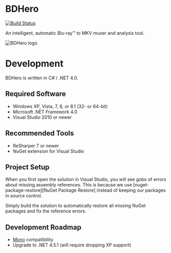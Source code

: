 # BDHero

[![Build Status](https://travis-ci.com/tore-fuglestad/bdhero.svg?branch=master)](https://travis-ci.com/tore-fuglestad/bdhero)

An intelligent, automatic Blu-ray™ to MKV muxer and analysis tool.

![BDHero logo](http://i.bdhero.org/logo/v5/bdhero_gui_128x100_trim.png)

# Development

BDHero is written in C# / .NET 4.0.

## Required Software

*  Windows XP, Vista, 7, 8, or 8.1 (32- or 64-bit)
*  Microsoft .NET Framework 4.0
*  Visual Studio 2010 or newer

## Recommended Tools

*  ReSharper 7 or newer
*  NuGet extension for Visual Studio

## Project Setup

When you first open the solution in Visual Studio, you will see gobs of errors about missing assembly references.
This is because we use [nuget-package-restore][NuGet Package Restore] instead of keeping our packages in source control.

Simply build the solution to automatically restore all missing NuGet packages and fix the reference errors.

## Development Roadmap

*  [Mono][mono] compatibility
*  Upgrade to .NET 4.5.1 (will require dropping XP support)

[nuget-package-restore]: http://docs.nuget.org/docs/reference/package-restore

[mono]: http://mono-project.com/

[bdinfo]: http://cinemasquid.com/blu-ray/tools/bdinfo
[ffmpeg]: http://ffmpeg.org/
[mkvtoolnix]: http://bunkus.org/videotools/mkvtoolnix/

[tmdb]: http://tmdb.org/
[tvdb]: http://thetvdb.com/
[chapterdb]: http://chapterdb.org/
